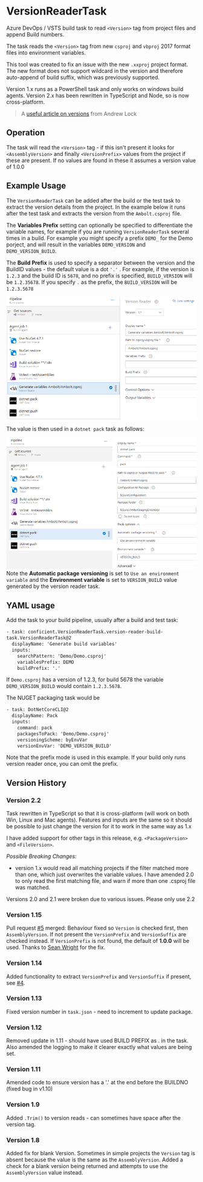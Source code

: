 # VersionReaderTask
Azure DevOps / VSTS build task to read `<Version>` tag from project files and append Build numbers.

The task reads the `<Version>` tag from new `csproj` and `vbproj` 2017 format files into environment variables.

This tool was created to fix an issue with the new `.xxproj` project format. The new format does not support wildcard in the version and therefore auto-append of build suffix, which was previously supported.

Version 1.x runs as a PowerShell task and only works on windows build agents. Version 2.x has been rewritten in TypeScript and Node, so is now cross-platform. 

> A [useful article on versions](https://andrewlock.net/version-vs-versionsuffix-vs-packageversion-what-do-they-all-mean/) from Andrew Lock

## Operation

The task will read the `<Version>` tag - if this isn't present it looks for `<AssemblyVersion>` and finally `<VersionPrefix>` values from the project if these are present. If no values are found in these it assumes a version value of 1.0.0

## Example Usage

The `VersionReaderTask` can be added after the build or the test task to extract the version details from the project. In the example below it runs after the test task and extracts the version from the `Ambolt.csproj` file.

The **Variables Prefix** setting can optionally be specified to differentiate the variable names, for example if you are running `VersionReaderTask` several times in a build. For example you might specify a prefix `DEMO_` for the Demo porject, and will result in the variables `DEMO_VERSION` and `DEMO_VERSION_BUILD`.

The **Build Prefix** is used to specify a separator between the version and the BuildID values - the default value is a dot `'.'` . For example, if the version is `1.2.3` and the build ID is `5678`, and no prefix is specified, `BUILD_VERSION` will be `1.2.35678`. If you specify `.` as the prefix, the `BUILD_VERSION` will be `1.2.3.5678`

![VersionReaderTask](images/task1.png)

The value is then used in a `dotnet pack` task as follows:

![packtask](images/task2.png)
Note the **Automatic package versioning** is set to `Use an environment variable`
and the **Environment variable** is set to `VERSION_BUILD` value generated by the version reader task.

## YAML usage

Add the task to your build pipeline, usually after a build and test task:
```
- task: conficient.VersionReaderTask.version-reader-build-task.VersionReaderTask@2
  displayName: 'Generate build variables'
  inputs:
    searchPattern: 'Demo/Demo.csproj'
    variablesPrefix: DEMO
    buildPrefix: '.'
```
If `Demo.csproj` has a version of 1.2.3, for build 5678 the variable `DEMO_VERSION_BUILD` would contain `1.2.3.5678`.

The  NUGET packaging task would be 
```
- task: DotNetCoreCLI@2
  displayName: Pack
  inputs:
    command: pack
    packagesToPack: 'Demo/Demo.csproj'
    versioningScheme: byEnvVar
    versionEnvVar: 'DEMO_VERSION_BUILD'
```
Note that the prefix mode is used in this example. If your build only runs version reader once, you can omit the prefix.

## Version History

### Version 2.2

Task rewritten in TypeScript so that it is cross-platform (will work on both Win, Linux and Mac agents). Features and inputs are the same so it should be possible to just change the version for it to work in the same way as 1.x

I have added support for other tags in this release, e.g. `<PackageVersion>` and `<FileVersion>`.

_Possible Breaking Changes:_
 - version 1.x  would read all matching projects if the filter matched more than one, which just overwrites the variable values. I have amended 2.0 to only read the first matching file, and warn if more than one .csproj file was matched.

Versions 2.0 and 2.1 were broken due to various issues. Please only use 2.2

### Version 1.15

Pull request [#5](https://github.com/conficient/versionReaderTask/pull/5) merged: Behaviour fixed so `Version` is checked first, then `AssemblyVersion`. If not present the `VersionPrefix` and `VersionSuffix` are checked instead. If `VersionPrefix` is not found, the default of **1.0.0** will be used. Thanks to [Sean Wright](https://github.com/seangwright) for the fix.

### Version 1.14

Added functionality to extract `VersionPrefix` and `VersionSuffix` if present, see [#4](https://github.com/conficient/versionReaderTask/issues/4).

### Version 1.13

Fixed version number in `task.json` - need to increment to update package.

### Version 1.12

Removed update in 1.11 - should have used BUILD PREFIX as . in the task. Also amended the logging to make it clearer exactly what values are being set.

### Version 1.11

Amended code to ensure version has a '.' at the end before the BUILDNO (fixed bug in v1.10)

### Version 1.9

Added `.Trim()` to version reads - can sometimes have space after the version tag.

### Version 1.8

Added fix for blank Version. Sometimes in simple projects the `Version` tag is absent because the value is the same as the `AssemblyVersion`. Added a check for a blank version being returned and attempts to use the `AssemblyVersion` value instead.
